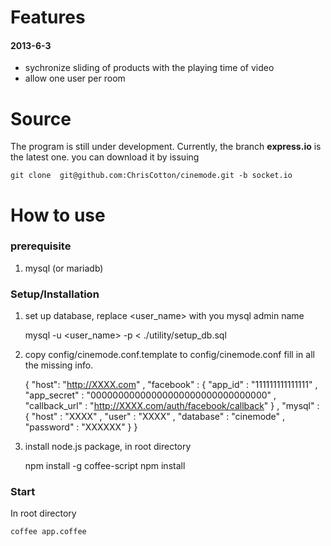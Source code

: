 Features
========

#### 2013-6-3
- sychronize sliding of products with the playing time of video
- allow one user per room


Source
======
The program is still under development. Currently, the branch **express.io** is the latest one. you can download it by issuing
    
    git clone  git@github.com:ChrisCotton/cinemode.git -b socket.io


How to use
==========

### prerequisite ###
1. mysql (or mariadb)


### Setup/Installation ###
1. set up database, replace <user_name> with you mysql admin name

      mysql -u <user_name> -p < ./utility/setup_db.sql
    
2. copy config/cinemode.conf.template to config/cinemode.conf
   fill in all the missing info.

      {
        "host":
          "http://XXXX.com"
        ,
        "facebook" : 
          { "app_id"        : "111111111111111"
          , "app_secret"    : "00000000000000000000000000000000"
          , "callback_url"  : "http://XXXX.com/auth/facebook/callback"
          }
        ,
        "mysql" :
          { "host" : "XXXX"
          , "user" : "XXXX"
          , "database" : "cinemode"
          , "password" : "XXXXXX"
          }
      }

    
4. install node.js package, in root directory
    
      npm install -g coffee-script
      npm install 
    
    
### Start ###
In root directory
  
    coffee app.coffee